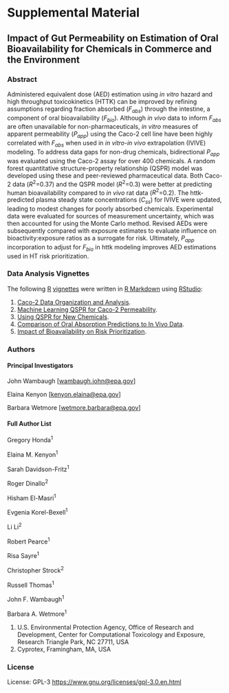 # Supplemental Material

## Impact of Gut Permeability on Estimation of Oral Bioavailability for Chemicals in Commerce and the Environment

### Abstract

Administered equivalent dose (AED) estimation using *in vitro* hazard and high 
throughput toxicokinetics (HTTK) can be improved by refining assumptions 
regarding fraction absorbed ($F_{abs}$) through the intestine, a component of 
oral bioavailability ($F_{bio}$). Although *in vivo* data to inform $F_{abs}$ 
are often unavailable for non-pharmaceuticals, *in vitro* measures of apparent 
permeability ($P_{app}$) using the Caco-2 cell line have been highly correlated 
with $F_{abs}$ when used in *in vitro-in vivo* extrapolation (IVIVE) modeling. 
To address data gaps for non-drug chemicals, bidirectional $P_{app}$ was 
evaluated using the Caco-2 assay for over 400 chemicals. A random forest 
quantitative structure-property relationship (QSPR) model was developed using 
these and peer-reviewed pharmaceutical data. Both Caco-2 data ($R^2$=0.37) and 
the QSPR model ($R^2$=0.3) were better at predicting human bioavailability 
compared to *in vivo* rat data ($R^2$=0.2). The httk-predicted plasma steady 
state concentrations ($C_{ss}$) for IVIVE were updated, leading to modest 
changes for poorly absorbed chemicals. Experimental data were evaluated for 
sources of measurement uncertainty, which was then accounted for using the Monte 
Carlo method. Revised AEDs were subsequently compared with exposure estimates to
evaluate influence on bioactivity:exposure ratios as a surrogate for risk. 
Ultimately, $P_{app}$ incorporation to adjust for $F_{bio}$ in httk modeling 
improves AED estimations used in HT risk prioritization. 

### Data Analysis Vignettes

The following [R](https://cran.r-project.org/ "R") [vignettes](https://r-pkgs.org/vignettes.html "Vignettes") were written in [R Markdown](https://rmarkdown.rstudio.com/ "R Markdown") using [RStudio](https://posit.co/downloads/ "Download RStudio"):

1. [Caco-2 Data Organization and Analysis](https://github.com/USEPA/comptox-expocast-caco2/blob/main/Vignette1-MakeDataFigures.Rmd "Caco-2 Data").
2. [Machine Learning QSPR for Caco-2 Permeability](https://github.com/USEPA/comptox-expocast-caco2/blob/main/Vignette2-CreateQSPR.Rmd "Machine Learning QSPR").
3. [Using QSPR for New Chemicals](https://github.com/USEPA/comptox-expocast-caco2/blob/main/Vignette3-UseCaco2QSPRforNewChemicals.Rmd "Using QSPR for New Chemicals").
4. [Comparison of Oral Absorption Predictions to In Vivo Data](https://github.com/USEPA/comptox-expocast-caco2/blob/main/Vignette4-MakeEvaluationFigures.Rmd "Comparison to In Vivo Data").
5. [Impact of Bioavailability on Risk Prioritization](https://github.com/USEPA/comptox-expocast-caco2/blob/main/Vignette5-BioactivityExposureRatio.Rmd "Risk Prioritization").

### Authors

#### Principal Investigators 
John Wambaugh [wambaugh.john@epa.gov]

Elaina Kenyon [kenyon.elaina@epa.gov]

Barbara Wetmore [wetmore.barbara@epa.gov]

#### Full Author List

Gregory Honda<sup>1</sup>

Elaina M. Kenyon<sup>1</sup>

Sarah Davidson-Fritz<sup>1</sup>

Roger Dinallo<sup>2</sup>

Hisham El-Masri<sup>1</sup>

Evgenia Korel-Bexell<sup>1</sup>

Li Li<sup>2</sup>

Robert Pearce<sup>1</sup>

Risa Sayre<sup>1</sup>

Christopher Strock<sup>2</sup>

Russell Thomas<sup>1</sup>

John F. Wambaugh<sup>1</sup>

Barbara A. Wetmore<sup>1</sup>

1.	U.S. Environmental Protection Agency, Office of Research and Development, Center for Computational Toxicology and Exposure, Research Triangle Park, NC 27711, USA
2.	Cyprotex, Framingham, MA, USA

### License

License: GPL-3 <https://www.gnu.org/licenses/gpl-3.0.en.html>